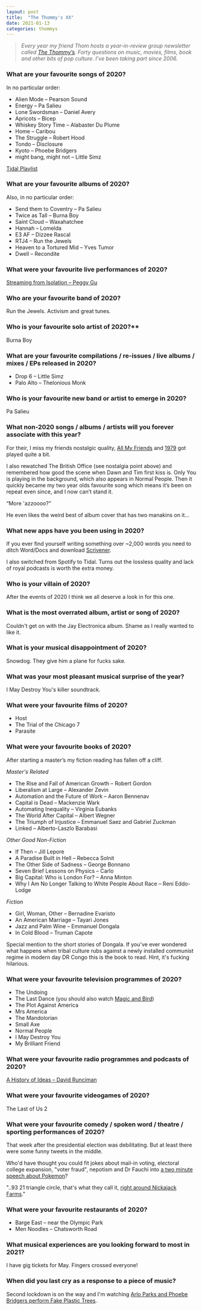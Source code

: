 ```yaml
---
layout: post
title:  "The Thommy's XX"
date: 2021-01-13
categories: thommys
---
```


> _Every year my friend Thom hosts a year-in-review group newsletter called [The Thommy’s](https://groups.google.com/g/the-thommys). Forty questions on music, movies, films, book and other bits of pop culture. I’ve been taking part since 2006._

### What are your favourite songs of 2020?

In no particular order:

* Alien Mode – Pearson Sound
* Energy – Pa Salieu
* Lone Swordsman – Daniel Avery
* Apricots – Bicep
* Whiskey Story Time – Alabaster Du Plume
* Home – Caribou
* The Struggle – Robert Hood
* Tondo – Disclosure
* Kyoto – Phoebe Bridgers
* might bang, might not – Little Simz

[Tidal Playlist](https://tidal.com/browse/playlist/b45e05d2-6ee5-486d-bb6b-ee6808c8a5d2)

### What are your favourite albums of 2020?

Also, in no particular order:

* Send them to Coventry – Pa Salieu
* Twice as Tall – Burna Boy
* Saint Cloud – Waxahatchee
* Hannah – Lomelda
* E3 AF – Dizzee Rascal
* RTJ4 – Run the Jewels
* Heaven to a Tortured Mid – Yves Tumor
* Dwell – Recondite

### What were your favourite live performances of 2020?

[Streaming from Isolation – Peggy Gu](https://www.youtube.com/watch?v=jxcK_wENFgo)

### Who are your favourite band of 2020?

Run the Jewels. Activism and great tunes.

### Who is your favourite solo artist of 2020?**

Burna Boy

### What are your favourite compilations / re-issues / live albums / mixes / EPs released in 2020?

* Drop 6 – Little Simz
* Palo Alto – Thelonious Monk

### Who is your favourite new band or artist to emerge in 2020?

Pa Salieu

### What non-2020 songs / albums / artists will you forever associate with this year?

For their, I miss my friends nostalgic quality, [All My Friends](https://www.youtube.com/watch?v=aygY5OqMuKE) and [1979](https://www.youtube.com/watch?v=4aeETEoNfOg) got played quite a bit.

I also rewatched The British Office (see nostalgia point above) and remembered how good the scene when Dawn and Tim first kiss is. Only You is playing in the background, which also appears in Normal People. Then it quickly became my two year olds favourite song which means it’s been on repeat even since, and I now can’t stand it.

“More 'azzoooo?”

He even likes the weird best of album cover that has two manakins on it...

### What new apps have you been using in 2020?

If you ever find yourself writing something over ~2,000 words you need to ditch Word/Docs and download [Scrivener](https://www.literatureandlatte.com/scrivener/overview).

I also switched from Spotify to Tidal. Turns out the lossless quality and lack of royal podcasts is worth the extra money.

### Who is your villain of 2020?

After the events of 2020 I think we all deserve a look in for this one.

### What is the most overrated album, artist or song of 2020?

Couldn't get on with the Jay Electronica album. Shame as I really wanted to like it.

### What is your musical disappointment of 2020?

Snowdog. They give him a plane for fucks sake.

### What was your most pleasant musical surprise of the year?

I May Destroy You's killer soundtrack.

### What were your favourite films of 2020?

* Host
* The Trial of the Chicago 7
* Parasite

### What were your favourite books of 2020?

After starting a master’s my fiction reading has fallen off a cliff.

_Master's Related_
* The Rise and Fall of American Growth – Robert Gordon
* Liberalism at Large – Alexander Zevin
* Automation and the Future of Work – Aaron Bennenav
* Capital is Dead – Mackenzie Wark
* Automating Inequality – Virginia Eubanks
* The World After Capital – Albert Wegner
* The Triumph of Injustice – Emmanuel Saez and Gabriel Zuckman
* Linked – Alberto-Laszlo Barabasi

_Other Good Non-Fiction_
* If Then – Jill Lepore
* A Paradise Built in Hell – Rebecca Solnit
* The Other Side of Sadness – George Bonnano
* Seven Brief Lessons on Physics – Carlo
* Big Capital: Who is London For? – Anna Minton
* Why I Am No Longer Talking to White People About Race – Reni Eddo-Lodge

_Fiction_
* Girl, Woman, Other – Bernadine Evaristo
* An American Marriage – Tayari Jones
* Jazz and Palm Wine – Emmanuel Dongala
* In Cold Blood – Truman Capote

Special mention to the short stories of Dongala. If you've ever wondered what happens when tribal culture rubs against a newly installed communist regime in modern day DR Congo this is the book to read. Hint, it's fucking hilarious.

### What were your favourite television programmes of 2020?

* The Undoing
* The Last Dance (you should also watch [Magic and Bird](https://www.youtube.com/watch?v=axbIoHqFaa8))
* The Plot Against America
* Mrs America
* The Mandolorian
* Small Axe
* Normal People
* I May Destroy You
* My Brilliant Friend

### What were your favourite radio programmes and podcasts of 2020?

[A History of Ideas – David Runciman](https://www.talkingpoliticspodcast.com/history-of-ideas)

### What were your favourite videogames of 2020?

The Last of Us 2

### What were your favourite comedy / spoken word / theatre / sporting performances of 2020?

That week after the presidential election was debilitating. But at least there were some funny tweets in the middle.

Who'd have thought you could fit jokes about mail-in voting, electoral college expansion, "voter fraud", nepotism and Dr Fauchi into [a two minute speech about Pokemon](https://twitter.com/shrimpJAJ/status/1324036720870985729)?

"..93 21 triangle circle, that's what they call it, [right around Nickajack Farms](https://twitter.com/michaelkosta/status/1324202677979516929)."

### What were your favourite restaurants of 2020?

* Barge East – near the Olympic Park
* Men Noodles – Chatsworth Road

### What musical experiences are you looking forward to most in 2021?

I have gig tickets for May. Fingers crossed everyone!

### When did you last cry as a response to a piece of music?

Second lockdown is on the way and I'm watching [Arlo Parks and Phoebe Bridgers perform Fake Plastic Trees](https://www.youtube.com/watch?v=JKPaA3p3bJU).
